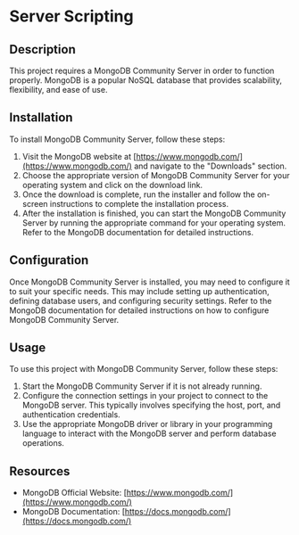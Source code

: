 # Server Scripting

## Description

This project requires a MongoDB Community Server in order to function properly. MongoDB is a popular NoSQL database that provides scalability, flexibility, and ease of use.

## Installation

To install MongoDB Community Server, follow these steps:

1. Visit the MongoDB website at [https://www.mongodb.com/](https://www.mongodb.com/) and navigate to the "Downloads" section.
2. Choose the appropriate version of MongoDB Community Server for your operating system and click on the download link.
3. Once the download is complete, run the installer and follow the on-screen instructions to complete the installation process.
4. After the installation is finished, you can start the MongoDB Community Server by running the appropriate command for your operating system. Refer to the MongoDB documentation for detailed instructions.

## Configuration

Once MongoDB Community Server is installed, you may need to configure it to suit your specific needs. This may include setting up authentication, defining database users, and configuring security settings. Refer to the MongoDB documentation for detailed instructions on how to configure MongoDB Community Server.

## Usage

To use this project with MongoDB Community Server, follow these steps:

1. Start the MongoDB Community Server if it is not already running.
2. Configure the connection settings in your project to connect to the MongoDB server. This typically involves specifying the host, port, and authentication credentials.
3. Use the appropriate MongoDB driver or library in your programming language to interact with the MongoDB server and perform database operations.

## Resources

- MongoDB Official Website: [https://www.mongodb.com/](https://www.mongodb.com/)
- MongoDB Documentation: [https://docs.mongodb.com/](https://docs.mongodb.com/)

